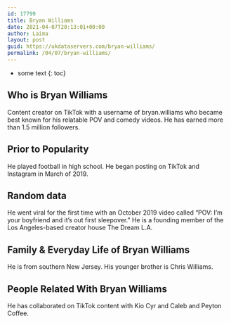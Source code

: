 ```yaml
---
id: 17799
title: Bryan Williams
date: 2021-04-07T20:13:01+00:00
author: Laima
layout: post
guid: https://ukdataservers.com/bryan-williams/
permalink: /04/07/bryan-williams/
---
```


* some text
{: toc}


## Who is Bryan Williams
                  
                  
                  
Content creator on TikTok with a username of bryan.williams who became best known for his relatable POV and comedy videos. He has earned more than 1.5 million followers.
                  
              
            
              
            
                
                
                
## Prior to Popularity
                  
                  
                  
He played football in high school. He began posting on TikTok and Instagram in March of 2019. 
                  
              
            
              
            
                
                
                
## Random data
                  
                  
                  
He went viral for the first time with an October 2019 video called &#8220;POV: I&#8217;m your boyfriend and it&#8217;s out first sleepover.&#8221; He is a founding member of the Los Angeles-based creator house The Dream L.A. 
                  
              
            
              
            
                
                
                
## Family & Everyday Life of Bryan Williams
                  
                  
                  
He is from southern New Jersey. His younger brother is Chris Williams.
                  
              
            
              
            
                
                
                
## People Related With Bryan Williams
                  
                  
                  
He has collaborated on TikTok content with Kio Cyr and Caleb and Peyton Coffee. 
                  
              
            
              
            
                
              
            
              
              
            
            
              
            
          
          
          